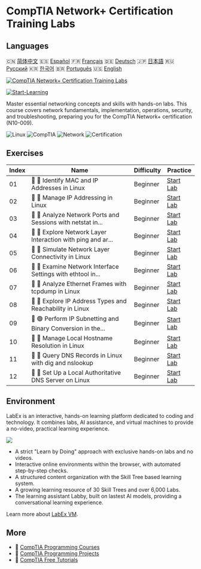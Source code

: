 # CompTIA Network+ Certification Training Labs

## Languages

🇨🇳 [简体中文](README_zh.md) 🇪🇸 [Español](README_es.md) 🇫🇷 [Français](README_fr.md) 🇩🇪 [Deutsch](README_de.md) 🇯🇵 [日本語](README_ja.md) 🇷🇺 [Русский](README_ru.md) 🇰🇷 [한국어](README_ko.md) 🇧🇷 [Português](README_pt.md) 🇺🇸 [English](README.md) 

[![CompTIA Network+ Certification Training Labs](https://cover-creator.labex.io/comptia-network-plus-training-labs.png)](https://labex.io/courses/comptia-network-plus-training-labs)

[![Start-Learning](https://img.shields.io/badge/Start-Learning-whitesmoke?style=for-the-badge)](https://labex.io/courses/comptia-network-plus-training-labs)

Master essential networking concepts and skills with hands-on labs. This course covers network fundamentals, implementation, operations, security, and troubleshooting, preparing you for the CompTIA Network+ certification (N10-009).

![Linux](https://img.shields.io/badge/Linux-whitesmoke?style=for-the-badge&logo=linux)
![CompTIA](https://img.shields.io/badge/CompTIA-whitesmoke?style=for-the-badge&logo=comptia)
![Network](https://img.shields.io/badge/Network-whitesmoke?style=for-the-badge&logo=network)
![Certification](https://img.shields.io/badge/Certification-whitesmoke?style=for-the-badge&logo=certification)


## Exercises

|   Index | Name                                                        | Difficulty   | Practice                                                                                                                                          |
|---------|-------------------------------------------------------------|--------------|---------------------------------------------------------------------------------------------------------------------------------------------------|
|      01 | 📖 🔵 Identify MAC and IP Addresses in Linux                | Beginner     | <a target='_blank' href='https://labex.io/tutorials/linux-identify-mac-and-ip-addresses-in-linux-592731'>Start Lab</a>                            |
|      02 | 📖 🔵 Manage IP Addressing in Linux                         | Beginner     | <a target='_blank' href='https://labex.io/tutorials/linux-manage-ip-addressing-in-linux-592736'>Start Lab</a>                                     |
|      03 | 📖 🔵 Analyze Network Ports and Sessions with netstat in... | Beginner     | <a target='_blank' href='https://labex.io/tutorials/linux-analyze-network-ports-and-sessions-with-netstat-in-linux-592741'>Start Lab</a>          |
|      04 | 📖 🔵 Explore Network Layer Interaction with ping and ar... | Beginner     | <a target='_blank' href='https://labex.io/tutorials/linux-explore-network-layer-interaction-with-ping-and-arp-in-linux-592746'>Start Lab</a>      |
|      05 | 📖 🔵 Simulate Network Layer Connectivity in Linux          | Beginner     | <a target='_blank' href='https://labex.io/tutorials/linux-simulate-network-layer-connectivity-in-linux-592752'>Start Lab</a>                      |
|      06 | 📖 🔵 Examine Network Interface Settings with ethtool in... | Beginner     | <a target='_blank' href='https://labex.io/tutorials/linux-examine-network-interface-settings-with-ethtool-in-linux-592759'>Start Lab</a>          |
|      07 | 📖 🔵 Analyze Ethernet Frames with tcpdump in Linux         | Beginner     | <a target='_blank' href='https://labex.io/tutorials/linux-analyze-ethernet-frames-with-tcpdump-in-linux-592765'>Start Lab</a>                     |
|      08 | 📖 🔵 Explore IP Address Types and Reachability in Linux    | Beginner     | <a target='_blank' href='https://labex.io/tutorials/linux-explore-ip-address-types-and-reachability-in-linux-592780'>Start Lab</a>                |
|      09 | 📖 🟢 Perform IP Subnetting and Binary Conversion in the... | Beginner     | <a target='_blank' href='https://labex.io/tutorials/linux-perform-ip-subnetting-and-binary-conversion-in-the-linux-terminal-592782'>Start Lab</a> |
|      10 | 📖 🔵 Manage Local Hostname Resolution in Linux             | Beginner     | <a target='_blank' href='https://labex.io/tutorials/linux-manage-local-hostname-resolution-in-linux-592792'>Start Lab</a>                         |
|      11 | 📖 🔵 Query DNS Records in Linux with dig and nslookup      | Beginner     | <a target='_blank' href='https://labex.io/tutorials/linux-query-dns-records-in-linux-with-dig-and-nslookup-592796'>Start Lab</a>                  |
|      12 | 📖 🔵 Set Up a Local Authoritative DNS Server on Linux      | Beginner     | <a target='_blank' href='https://labex.io/tutorials/linux-set-up-a-local-authoritative-dns-server-on-linux-592803'>Start Lab</a>                  |

## Environment

LabEx is an interactive, hands-on learning platform dedicated to coding and technology. It combines labs, AI assistance, and virtual machines to provide a no-video, practical learning experience.

![](https://tutorial-screenshot.getvm.io/images/vm-1725247253.png)

- A strict "Learn by Doing" approach with exclusive hands-on labs and no videos.
- Interactive online environments within the browser, with automated step-by-step checks.
- A structured content organization with the Skill Tree based learning system.
- A growing learning resource of 30 Skill Trees and over 6,000 Labs.
- The learning assistant Labby, built on lastest AI models, providing a conversational learning experience.

Learn more about [LabEx VM](https://support.labex.io/using-labex/virtual-machine).

## More

- 🔗 [CompTIA Programming Courses](https://github.com/labex-labs/awesome-programming-courses)
- 🔗 [CompTIA Programming Projects](https://github.com/labex-labs/awesome-programming-projects)
- 🔗 [CompTIA Free Tutorials](https://github.com/labex-labs/comptia-free-tutorials)

